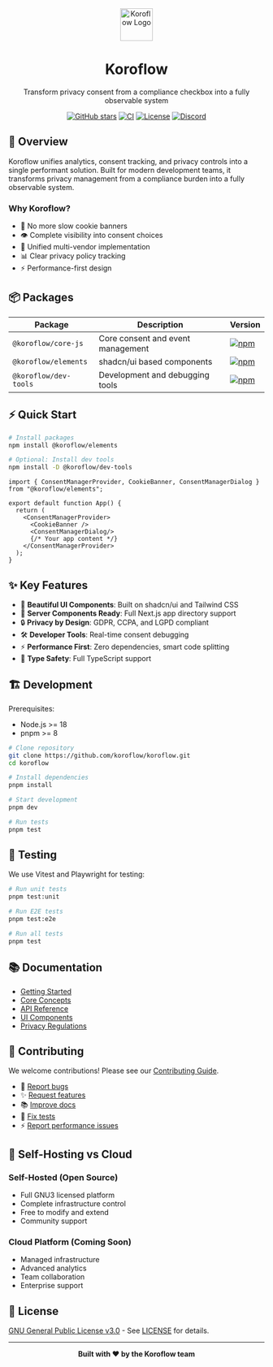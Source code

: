 <div align="center">
   <img src="https://koroflow.com/logo-icon.png" alt="Koroflow Logo" width="64" height="64" />
  <h1>Koroflow</h1>
  <p>Transform privacy consent from a compliance checkbox into a fully observable system</p>

  [![GitHub stars](https://img.shields.io/github/stars/koroflow/koroflow?style=flat-square)](https://github.com/koroflow/koroflow)
  [![CI](https://img.shields.io/github/actions/workflow/status/koroflow/koroflow/ci.yml?style=flat-square)](https://github.com/koroflow/koroflow/actions/workflows/ci.yml)
  [![License](https://img.shields.io/badge/license-GPL--3.0-blue.svg?style=flat-square)](LICENSE)
  [![Discord](https://img.shields.io/discord/1312171102268690493?style=flat-square)](https://discord.gg/koroflow)
</div>

## 🎯 Overview

Koroflow unifies analytics, consent tracking, and privacy controls into a single performant solution. Built for modern development teams, it transforms privacy management from a compliance burden into a fully observable system.

### Why Koroflow?

- 🚫 No more slow cookie banners
- 👁️ Complete visibility into consent choices
- 🔄 Unified multi-vendor implementation
- 📊 Clear privacy policy tracking
- ⚡ Performance-first design

## 📦 Packages

| Package | Description | Version |
|---------|-------------|---------|
| `@koroflow/core-js` | Core consent and event management | [![npm](https://img.shields.io/npm/v/@koroflow/core-js?style=flat-square)](https://www.npmjs.com/package/@koroflow/core-js) |
| `@koroflow/elements` | shadcn/ui based components | [![npm](https://img.shields.io/npm/v/@koroflow/elements?style=flat-square)](https://www.npmjs.com/package/@koroflow/elements) |
| `@koroflow/dev-tools` | Development and debugging tools | [![npm](https://img.shields.io/npm/v/@koroflow/dev-tools?style=flat-square)](https://www.npmjs.com/package/@koroflow/dev-tools) |

## ⚡ Quick Start

```bash
# Install packages
npm install @koroflow/elements

# Optional: Install dev tools
npm install -D @koroflow/dev-tools
```

```tsx
import { ConsentManagerProvider, CookieBanner, ConsentManagerDialog } from "@koroflow/elements";

export default function App() {
  return (
    <ConsentManagerProvider>
      <CookieBanner />
      <ConsentManagerDialog/>
      {/* Your app content */}
    </ConsentManagerProvider>
  );
}
```

## ✨ Key Features

- 🎨 **Beautiful UI Components**: Built on shadcn/ui and Tailwind CSS
- 📱 **Server Components Ready**: Full Next.js app directory support
- 🔒 **Privacy by Design**: GDPR, CCPA, and LGPD compliant
- 🛠️ **Developer Tools**: Real-time consent debugging
- ⚡ **Performance First**: Zero dependencies, smart code splitting
- 🎯 **Type Safety**: Full TypeScript support

## 🏗️ Development

Prerequisites:
- Node.js >= 18
- pnpm >= 8

```bash
# Clone repository
git clone https://github.com/koroflow/koroflow.git
cd koroflow

# Install dependencies
pnpm install

# Start development
pnpm dev

# Run tests
pnpm test
```

## 🧪 Testing

We use Vitest and Playwright for testing:

```bash
# Run unit tests
pnpm test:unit

# Run E2E tests
pnpm test:e2e

# Run all tests
pnpm test
```

## 📚 Documentation

- [Getting Started](https://koroflow.com/docs/getting-started)
- [Core Concepts](https://koroflow.com/docs/concepts)
- [API Reference](https://koroflow.com/docs/api)
- [UI Components](https://koroflow.com/docs/components)
- [Privacy Regulations](https://koroflow.com/docs/regulations)

## 🤝 Contributing

We welcome contributions! Please see our [Contributing Guide](CONTRIBUTING.md).

- 🐛 [Report bugs](https://github.com/koroflow/koroflow/issues/new?template=bug_report.yml)
- ✨ [Request features](https://github.com/koroflow/koroflow/issues/new?template=feature_request.yml)
- 📚 [Improve docs](https://github.com/koroflow/koroflow/issues/new?template=doc_report.yml)
- 🧪 [Fix tests](https://github.com/koroflow/koroflow/issues/new?template=test.yml)
- ⚡ [Report performance issues](https://github.com/koroflow/koroflow/issues/new?template=performance.yml)

## 🌟 Self-Hosting vs Cloud

### Self-Hosted (Open Source)
- Full GNU3 licensed platform
- Complete infrastructure control
- Free to modify and extend
- Community support

### Cloud Platform (Coming Soon)
- Managed infrastructure
- Advanced analytics
- Team collaboration
- Enterprise support

## 📜 License

[GNU General Public License v3.0](LICENSE) - See [LICENSE](LICENSE) for details.

---

<div align="center">
  <strong>Built with ❤️ by the Koroflow team</strong>
</div>